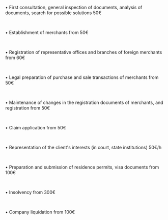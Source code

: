 • First consultation, general inspection of documents, analysis of documents, search for possible solutions <span>50€</span> 

<br/>

• Establishment of merchants <span>from 50€</span> 

<br/>

• Registration of representative offices and branches of foreign merchants <span>from 60€</span> 

<br/>

• Legal preparation of purchase and sale transactions of merchants <span>from 50€</span>

<br/>

• Maintenance of changes in the registration documents of merchants, and registration <span>from 50€</span>

<br/>

• Claim application <span>from 50€</span>

<br/>

• Representation of the client's interests (in court, state institutions) <span>50€/h</span>

<br/>

• Preparation and submission of residence permits, visa documents <span>from 100€</span>

<br/>

• Insolvency <span>from 300€</span> 

<br/>

• Company liquidation <span>from 100€</span>
